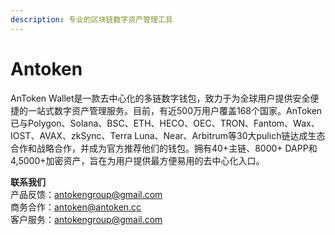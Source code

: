 ```yaml
---
description: 专业的区块链数字资产管理工具
---
```


# Antoken

AnToken Wallet是一款去中心化的多链数字钱包，致力于为全球用户提供安全便捷的一站式数字资产管理服务。目前，有近500万用户覆盖168个国家。AnToken已与Polygon、Solana、BSC、ETH、HECO、OEC、TRON、Fantom、Wax、IOST、AVAX、zkSync、Terra Luna、Near、Arbitrum等30大pulich链达成生态合作和战略合作，并成为官方推荐他们的钱包。拥有40+主链、8000+ DAPP和4,5000+加密资产，旨在为用户提供最方便易用的去中心化入口。

**联系我们**\
产品反馈：antokengroup@gmail.com \
商务合作：antoken@antoken.cc \
客户服务：antokengroup@gmail.com
